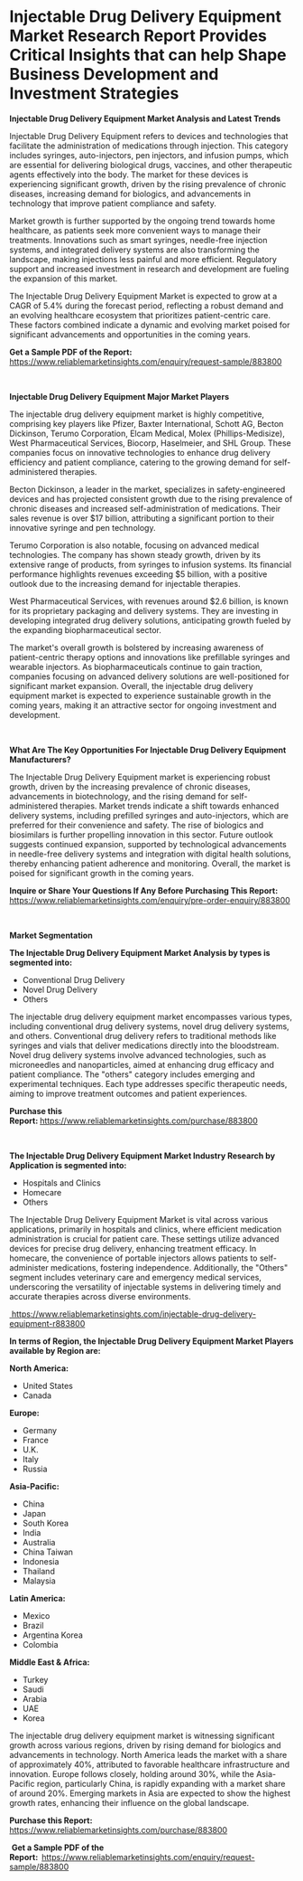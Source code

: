<p><h1>Injectable Drug Delivery Equipment Market Research Report Provides Critical Insights that can help Shape Business Development and Investment Strategies</h1></p><p><strong>Injectable Drug Delivery Equipment Market Analysis and Latest Trends</strong></p>
<p><p>Injectable Drug Delivery Equipment refers to devices and technologies that facilitate the administration of medications through injection. This category includes syringes, auto-injectors, pen injectors, and infusion pumps, which are essential for delivering biological drugs, vaccines, and other therapeutic agents effectively into the body. The market for these devices is experiencing significant growth, driven by the rising prevalence of chronic diseases, increasing demand for biologics, and advancements in technology that improve patient compliance and safety.</p><p>Market growth is further supported by the ongoing trend towards home healthcare, as patients seek more convenient ways to manage their treatments. Innovations such as smart syringes, needle-free injection systems, and integrated delivery systems are also transforming the landscape, making injections less painful and more efficient. Regulatory support and increased investment in research and development are fueling the expansion of this market. </p><p>The Injectable Drug Delivery Equipment Market is expected to grow at a CAGR of 5.4% during the forecast period, reflecting a robust demand and an evolving healthcare ecosystem that prioritizes patient-centric care. These factors combined indicate a dynamic and evolving market poised for significant advancements and opportunities in the coming years.</p></p>
<p><strong>Get a Sample PDF of the Report:&nbsp;</strong> <a href="https://www.reliablemarketinsights.com/enquiry/request-sample/883800?utm_campaign=3291&utm_medium=2&utm_source=Github&utm_content=ia&utm_term=14042025&utm_id=injectable-drug-delivery-equipment">https://www.reliablemarketinsights.com/enquiry/request-sample/883800</a></p>
<p>&nbsp;</p>
<p><strong>Injectable Drug Delivery Equipment Major Market Players</strong></p>
<p><p>The injectable drug delivery equipment market is highly competitive, comprising key players like Pfizer, Baxter International, Schott AG, Becton Dickinson, Terumo Corporation, Elcam Medical, Molex (Phillips-Medisize), West Pharmaceutical Services, Biocorp, Haselmeier, and SHL Group. These companies focus on innovative technologies to enhance drug delivery efficiency and patient compliance, catering to the growing demand for self-administered therapies.</p><p>Becton Dickinson, a leader in the market, specializes in safety-engineered devices and has projected consistent growth due to the rising prevalence of chronic diseases and increased self-administration of medications. Their sales revenue is over $17 billion, attributing a significant portion to their innovative syringe and pen technology.</p><p>Terumo Corporation is also notable, focusing on advanced medical technologies. The company has shown steady growth, driven by its extensive range of products, from syringes to infusion systems. Its financial performance highlights revenues exceeding $5 billion, with a positive outlook due to the increasing demand for injectable therapies.</p><p>West Pharmaceutical Services, with revenues around $2.6 billion, is known for its proprietary packaging and delivery systems. They are investing in developing integrated drug delivery solutions, anticipating growth fueled by the expanding biopharmaceutical sector.</p><p>The market's overall growth is bolstered by increasing awareness of patient-centric therapy options and innovations like prefillable syringes and wearable injectors. As biopharmaceuticals continue to gain traction, companies focusing on advanced delivery solutions are well-positioned for significant market expansion. Overall, the injectable drug delivery equipment market is expected to experience sustainable growth in the coming years, making it an attractive sector for ongoing investment and development.</p></p>
<p>&nbsp;</p>
<p><strong>What Are The Key Opportunities For Injectable Drug Delivery Equipment Manufacturers?</strong></p>
<p><p>The Injectable Drug Delivery Equipment market is experiencing robust growth, driven by the increasing prevalence of chronic diseases, advancements in biotechnology, and the rising demand for self-administered therapies. Market trends indicate a shift towards enhanced delivery systems, including prefilled syringes and auto-injectors, which are preferred for their convenience and safety. The rise of biologics and biosimilars is further propelling innovation in this sector. Future outlook suggests continued expansion, supported by technological advancements in needle-free delivery systems and integration with digital health solutions, thereby enhancing patient adherence and monitoring. Overall, the market is poised for significant growth in the coming years.</p></p>
<p><strong>Inquire or Share Your Questions If Any Before Purchasing This Report:</strong> <a href="https://www.reliablemarketinsights.com/enquiry/pre-order-enquiry/883800?utm_campaign=3291&utm_medium=2&utm_source=Github&utm_content=ia&utm_term=14042025&utm_id=injectable-drug-delivery-equipment">https://www.reliablemarketinsights.com/enquiry/pre-order-enquiry/883800</a></p>
<p>&nbsp;</p>
<p><strong>Market Segmentation</strong></p>
<p><strong>The Injectable Drug Delivery Equipment Market Analysis by types is segmented into:</strong></p>
<p><ul><li>Conventional Drug Delivery</li><li>Novel Drug Delivery</li><li>Others</li></ul></p>
<p><p>The injectable drug delivery equipment market encompasses various types, including conventional drug delivery systems, novel drug delivery systems, and others. Conventional drug delivery refers to traditional methods like syringes and vials that deliver medications directly into the bloodstream. Novel drug delivery systems involve advanced technologies, such as microneedles and nanoparticles, aimed at enhancing drug efficacy and patient compliance. The "others" category includes emerging and experimental techniques. Each type addresses specific therapeutic needs, aiming to improve treatment outcomes and patient experiences.</p></p>
<p><strong>Purchase this Report:&nbsp;</strong><a href="https://www.reliablemarketinsights.com/purchase/883800?utm_campaign=3291&utm_medium=2&utm_source=Github&utm_content=ia&utm_term=14042025&utm_id=injectable-drug-delivery-equipment">https://www.reliablemarketinsights.com/purchase/883800</a></p>
<p>&nbsp;</p>
<p><strong>The Injectable Drug Delivery Equipment Market Industry Research by Application is segmented into:</strong></p>
<p><ul><li>Hospitals and Clinics</li><li>Homecare</li><li>Others</li></ul></p>
<p><p>The Injectable Drug Delivery Equipment Market is vital across various applications, primarily in hospitals and clinics, where efficient medication administration is crucial for patient care. These settings utilize advanced devices for precise drug delivery, enhancing treatment efficacy. In homecare, the convenience of portable injectors allows patients to self-administer medications, fostering independence. Additionally, the "Others" segment includes veterinary care and emergency medical services, underscoring the versatility of injectable systems in delivering timely and accurate therapies across diverse environments.</p></p>
<p><a href="https://www.reliablemarketinsights.com/injectable-drug-delivery-equipment-r883800?utm_campaign=3291&utm_medium=2&utm_source=Github&utm_content=ia&utm_term=14042025&utm_id=injectable-drug-delivery-equipment">&nbsp;https://www.reliablemarketinsights.com/injectable-drug-delivery-equipment-r883800</a></p>
<p><strong>In terms of Region, the Injectable Drug Delivery Equipment Market Players available by Region are:</strong></p>
<p>
    <p> <strong> North America: </strong>
        <ul>
            <li>United States</li>
            <li>Canada</li>
        </ul>
        </p> 
    <p> <strong> Europe: </strong>
        <ul>
            <li>Germany</li>
            <li>France</li>
            <li>U.K.</li>
            <li>Italy</li>
            <li>Russia</li>
        </ul>
        </p> 
    <p> <strong> Asia-Pacific: </strong>
        <ul>
            <li>China</li>
            <li>Japan</li>
            <li>South Korea</li>
            <li>India</li>
            <li>Australia</li>
            <li>China Taiwan</li>
            <li>Indonesia</li>
            <li>Thailand</li>
            <li>Malaysia</li>
        </ul>
        </p> 
    <p> <strong> Latin America: </strong>
        <ul>
            <li>Mexico</li>
            <li>Brazil</li>
            <li>Argentina Korea</li>
            <li>Colombia</li>
        </ul>
        </p> 
    <p> <strong> Middle East & Africa: </strong>
        <ul>
            <li>Turkey</li>
            <li>Saudi</li>
            <li>Arabia</li>
            <li>UAE</li>
            <li>Korea</li>
        </ul>
    </p>
    </p>
<p><p>The injectable drug delivery equipment market is witnessing significant growth across various regions, driven by rising demand for biologics and advancements in technology. North America leads the market with a share of approximately 40%, attributed to favorable healthcare infrastructure and innovation. Europe follows closely, holding around 30%, while the Asia-Pacific region, particularly China, is rapidly expanding with a market share of around 20%. Emerging markets in Asia are expected to show the highest growth rates, enhancing their influence on the global landscape.</p></p>
<p><strong>Purchase this Report: </strong><a href="https://www.reliablemarketinsights.com/purchase/883800?utm_campaign=3291&utm_medium=2&utm_source=Github&utm_content=ia&utm_term=14042025&utm_id=injectable-drug-delivery-equipment">https://www.reliablemarketinsights.com/purchase/883800</a></p>
<p>&nbsp;<strong>Get a Sample PDF of the Report:&nbsp;&nbsp;</strong><a href="https://www.reliablemarketinsights.com/enquiry/request-sample/883800?utm_campaign=3291&utm_medium=2&utm_source=Github&utm_content=ia&utm_term=14042025&utm_id=injectable-drug-delivery-equipment">https://www.reliablemarketinsights.com/enquiry/request-sample/883800</a></p>
<p><strong></strong></p>
<p><p></p><p></p><p></p></p>